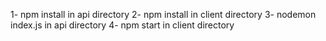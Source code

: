 1- npm install in api directory
2- npm install in client directory
3- nodemon index.js in api directory
4- npm start in client directory

